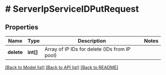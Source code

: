 # # ServerIpServiceIDPutRequest

## Properties

Name | Type | Description | Notes
------------ | ------------- | ------------- | -------------
**delete** | **int[]** | Array of IP IDs for delete (IDs from IP pool) |

[[Back to Model list]](../../README.md#models) [[Back to API list]](../../README.md#endpoints) [[Back to README]](../../README.md)
